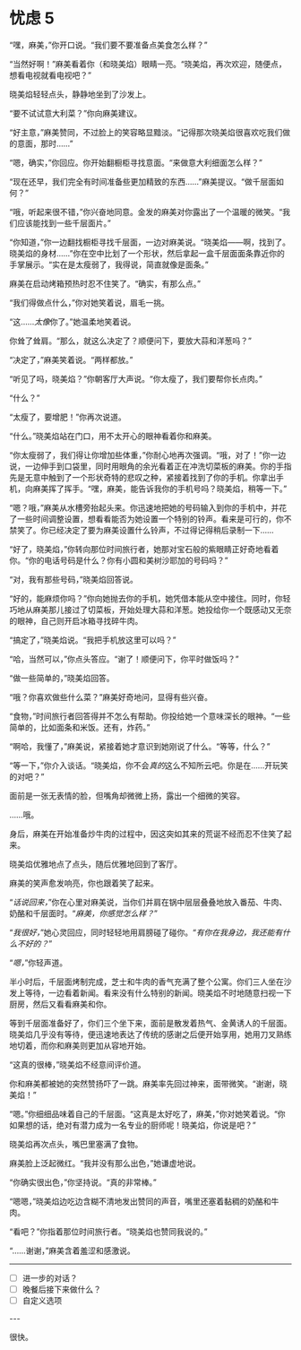 # 忧虑 5

“嘿，麻美，”你开口说。“我们要不要准备点美食怎么样？”

“当然好啊！”麻美看着你（和晓美焰）眼睛一亮。“晓美焰，再次欢迎，随便点，想看电视就看电视吧？”

晓美焰轻轻点头，静静地坐到了沙发上。

“要不试试意大利菜？”你向麻美建议。

“好主意，”麻美赞同，不过脸上的笑容略显黯淡。“记得那次晓美焰很喜欢吃我们做的意面，那时……”

“嗯，确实，”你回应。你开始翻橱柜寻找意面。“来做意大利细面怎么样？”

“现在还早，我们完全有时间准备些更加精致的东西……”麻美提议。“做千层面如何？”

“哦，听起来很不错，”你兴奋地同意。金发的麻美对你露出了一个温暖的微笑。“我们应该能找到一些千层面片。”

“你知道，”你一边翻找橱柜寻找千层面，一边对麻美说。“晓美焰——啊，找到了。晓美焰的身材……”你在空中比划了一个形状，然后拿起一盒千层面面条靠近你的手掌展示。“实在是太瘦弱了，我得说，简直就像是面条。”

麻美在启动烤箱预热时忍不住笑了。“确实，有那么点。”

“我们得做点什么，”你对她笑着说，眉毛一挑。

“这……*太像*你了。”她温柔地笑着说。

你耸了耸肩。“那么，就这么决定了？顺便问下，要放大蒜和洋葱吗？”

“决定了，”麻美笑着说。“两样都放。”

“听见了吗，晓美焰？”你朝客厅大声说。“你太瘦了，我们要帮你长点肉。”

“什么？”

“太瘦了，要增肥！”你再次说道。

“什么。”晓美焰站在门口，用不太开心的眼神看着你和麻美。

“你太瘦弱了，我们得让你增加些体重，”你耐心地再次强调。“哦，对了！”你一边说，一边伸手到口袋里，同时用眼角的余光看着正在冲洗切菜板的麻美。你的手指先是无意中触到了一个形状奇特的悲叹之种，紧接着找到了你的手机。你拿出手机，向麻美挥了挥手。“嘿，麻美，能告诉我你的手机号吗？晓美焰，稍等一下。”

“嗯？哦，”麻美从水槽旁抬起头来。你迅速地把她的号码输入到你的手机中，并花了一些时间调整设置，想看看能否为她设置一个特别的铃声。看来是可行的，你不禁笑了。你已经决定了要为麻美设置什么铃声，不过得记得稍后录制一下……

“好了，晓美焰，”你转向那位时间旅行者，她那对宝石般的紫眼睛正好奇地看着你。“你的电话号码是什么？你有小圆和美树沙耶加的号码吗？”

“对，我有那些号码，”晓美焰回答说。

“好的，能麻烦你吗？”你向她抛去你的手机，她凭借本能从空中接住。同时，你轻巧地从麻美那儿接过了切菜板，开始处理大蒜和洋葱。她投给你一个既感动又无奈的眼神，自己则开启冰箱寻找碎牛肉。

“搞定了，”晓美焰说。“我把手机放这里可以吗？”

“哈，当然可以，”你点头答应。“谢了！顺便问下，你平时做饭吗？”

“做一些简单的，”晓美焰回答。

“哦？你喜欢做些什么菜？”麻美好奇地问，显得有些兴奋。

“食物，”时间旅行者回答得并不怎么有帮助。你投给她一个意味深长的眼神。“一些简单的，比如面条和米饭。还有，炸药。”

“啊哈，我懂了，”麻美说，紧接着她才意识到她刚说了什么。“等等，什么？”

“等一下，”你介入谈话。“晓美焰，你不会*真的*这么不知所云吧。你是在……开玩笑的对吧？”

面前是一张无表情的脸，但嘴角却微微上扬，露出一个细微的笑容。

……哦。

身后，麻美在开始准备炒牛肉的过程中，因这突如其来的荒诞不经而忍不住笑了起来。

晓美焰优雅地点了点头，随后优雅地回到了客厅。

麻美的笑声愈发响亮，你也跟着笑了起来。

“*话说回来，*”你在心里对麻美说，当你们并肩在锅中层层叠叠地放入番茄、牛肉、奶酪和千层面时。“*麻美，你感觉怎么样？*”

“*我很好，*”她心灵回应，同时轻轻地用肩膀碰了碰你。“*有你在我身边，我还能有什么不好的？*”

“*嗯，*”你轻声道。

半小时后，千层面烤制完成，芝士和牛肉的香气充满了整个公寓。你们三人坐在沙发上等待，一边看着新闻。看来没有什么特别的新闻。晓美焰不时地随意扫视一下厨房，然后又看看麻美和你。

等到千层面准备好了，你们三个坐下来，面前是散发着热气、金黄诱人的千层面。晓美焰几乎没有等待，便迅速地表达了传统的感谢之后便开始享用，她用刀叉熟练地切着，而你和麻美则更加从容地开始。

“这真的很棒，”晓美焰不经意间评价道。

你和麻美都被她的突然赞扬吓了一跳。麻美率先回过神来，面带微笑。“谢谢，晓美焰！”

“嗯。”你细细品味着自己的千层面。“这真是太好吃了，麻美，”你对她笑着说。“你如果想的话，绝对有潜力成为一名专业的厨师呢！晓美焰，你说是吧？”

晓美焰再次点头，嘴巴里塞满了食物。

麻美脸上泛起微红。“我并没有那么出色，”她谦虚地说。

“你确实很出色，”你坚持说。“真的非常棒。”

“嗯嗯，”晓美焰边吃边含糊不清地发出赞同的声音，嘴里还塞着黏稠的奶酪和牛肉。

“看吧？”你指着那位时间旅行者。“晓美焰也赞同我说的。”

“……谢谢，”麻美含着羞涩和感激说。

---

- [ ] 进一步的对话？
- [ ] 晚餐后接下来做什么？
- [ ] 自定义选项

---​

很快。
